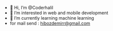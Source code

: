 - 👋 Hi, I’m @Coderhalil
- 👀 I’m interested in web and mobile development
- 🌱 I’m currently learning machine learning
- for mail send : hibozdemirr@gmail.com


<!---
Coderhalil/Coderhalil is a ✨ special ✨ repository because its `README.md` (this file) appears on your GitHub profile.
You can click the Preview link to take a look at your changes.
--->
